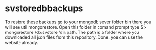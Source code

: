 # svstoredbbackups

To restore these backups go to your mongodb sever folder bin
there you will see util mongorestore. Open this folder in comand prompt 
type $> mongorestore /db:svstore /dir:path.
The path is a folder where you downloaded all json files from this repository. 
Done. you can use the website already.
